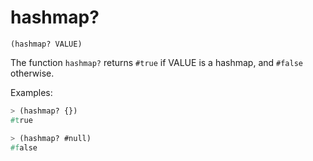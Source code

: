 # hashmap?

`(hashmap? VALUE)`

The function `hashmap?` returns `#true` if VALUE is a hashmap, and `#false`
otherwise.

Examples:

```lisp
> (hashmap? {})
#true

> (hashmap? #null)
#false
```
